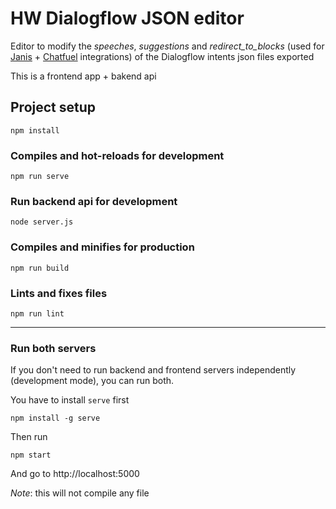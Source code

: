 # HW Dialogflow JSON editor

Editor to modify the _speeches_, _suggestions_ and _redirect_to_blocks_
(used for [Janis](https://www.janis.ai) + [Chatfuel](https://chatfuel.com) integrations)
of the Dialogflow intents json files exported

This is a frontend app + bakend api

## Project setup
```
npm install
```

### Compiles and hot-reloads for development
```
npm run serve
```

### Run backend api for development 
```
node server.js
```

### Compiles and minifies for production
```
npm run build
```

### Lints and fixes files
```
npm run lint
```
---
### Run both servers
If you don't need to run backend and frontend servers independently (development mode),
you can run both.

You have to install `serve` first
```
npm install -g serve
```
Then run

```
npm start
```

And go to http://localhost:5000

_Note_: this will not compile any file